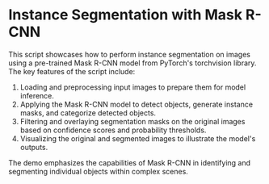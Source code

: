 # Instance Segmentation with Mask R-CNN

This script showcases how to perform instance segmentation on images using a pre-trained Mask R-CNN model from PyTorch's torchvision library. The key features of the script include:

1. Loading and preprocessing input images to prepare them for model inference.
2. Applying the Mask R-CNN model to detect objects, generate instance masks, and categorize detected objects.
3. Filtering and overlaying segmentation masks on the original images based on confidence scores and probability thresholds.
4. Visualizing the original and segmented images to illustrate the model's outputs.

The demo emphasizes the capabilities of Mask R-CNN in identifying and segmenting individual objects within complex scenes.
